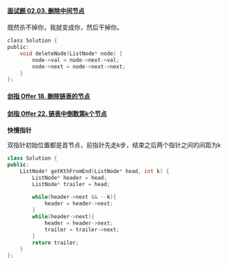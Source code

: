 #### [面试题 02.03. 删除中间节点](https://leetcode-cn.com/problems/delete-middle-node-lcci/)

既然杀不掉你，我就变成你，然后干掉你。

```C
class Solution {
public:
    void deleteNode(ListNode* node) {
        node->val = node->next->val;
        node->next = node->next->next;
    }
};
```

#### [剑指 Offer 18. 删除链表的节点](https://leetcode-cn.com/problems/shan-chu-lian-biao-de-jie-dian-lcof/)







#### [剑指 Offer 22. 链表中倒数第k个节点](https://leetcode-cn.com/problems/lian-biao-zhong-dao-shu-di-kge-jie-dian-lcof/)

**快慢指针**

双指针初始位置都是首节点，前指针先走k步，结束之后两个指针之间的间距为k

```c++
class Solution {
public:
    ListNode* getKthFromEnd(ListNode* head, int k) {
        ListNode* header = head;
        ListNode* trailer = head;
        
        while(header->next && --k){
            header = header->next;
        }
        while(header->next){
            header = header->next;
            trailer = trailer->next;
        }
        return trailer;
    }
};

```



